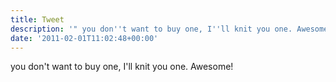 ```yaml
---
title: Tweet
description: '" you don''t want to buy one, I''ll knit you one. Awesome!"'
date: '2011-02-01T11:02:48+00:00'
---
```

 you don't want to buy one, I'll knit you one. Awesome!
